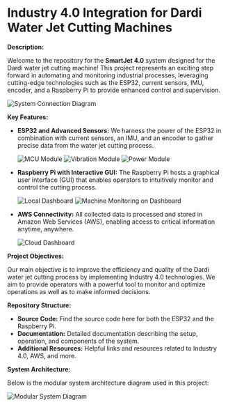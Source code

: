 # Industry 4.0 Integration for Dardi Water Jet Cutting Machines

**Description:**

Welcome to the repository for the **SmartJet 4.0** system designed for the Dardi water jet cutting machine! This project represents an exciting step forward in automating and monitoring industrial processes, leveraging cutting-edge technologies such as the ESP32, current sensors, IMU, encoder, and a Raspberry Pi to provide enhanced control and supervision.

![System Connection Diagram](/images/conexion.jpg)

**Key Features:**

* **ESP32 and Advanced Sensors:** We harness the power of the ESP32 in combination with current sensors, an IMU, and an encoder to gather precise data from the water jet cutting process.

  ![MCU Module](/images/mcu1.jpg)
  ![Vibration Module](/images/modulo%20de%20vibraciones.jpg)
  ![Power Module](/images/modulo%20de%20energia.jpg)

* **Raspberry Pi with Interactive GUI:** The Raspberry Pi hosts a graphical user interface (GUI) that enables operators to intuitively monitor and control the cutting process.

  ![Local Dashboard](/images/dashboard%20local.jpg)
  ![Machine Monitoring on Dashboard](/images/monitoreo%20maquina%20dashboard.jpg)

* **AWS Connectivity:** All collected data is processed and stored in Amazon Web Services (AWS), enabling access to critical information anytime, anywhere.

  ![Cloud Dashboard](/images/dashboardNube.jpg)

**Project Objectives:**

Our main objective is to improve the efficiency and quality of the Dardi water jet cutting process by implementing Industry 4.0 technologies. We aim to provide operators with a powerful tool to monitor and optimize operations as well as to make informed decisions.

**Repository Structure:**

* **Source Code:** Find the source code here for both the ESP32 and the Raspberry Pi.
* **Documentation:** Detailed documentation describing the setup, operation, and components of the system.
* **Additional Resources:** Helpful links and resources related to Industry 4.0, AWS, and more.

**System Architecture:**

Below is the modular system architecture diagram used in this project:

![Modular System Diagram](/images/diagrama%20modular.jpg)
